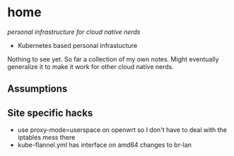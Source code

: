 # home
*personal infrastructure for cloud native nerds*

- Kubernetes based personal infrastucture

Nothing to see yet. So far a collection of my own notes. Might eventually
generalize it to make it work for other cloud native nerds.

## Assumptions
## Site specific hacks
- use proxy-mode=userspace on openwrt so I don't have to deal with the iptables
  mess there
- kube-flannel.yml has interface on amd64 changes to br-lan
